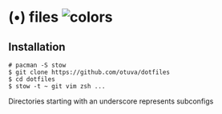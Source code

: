 # (•) files ![colors](https://user-images.githubusercontent.com/24392180/202919385-74f1d901-459c-4e5b-8b84-a8a853ea4d46.png)


## Installation

```
# pacman -S stow
$ git clone https://github.com/otuva/dotfiles
$ cd dotfiles
$ stow -t ~ git vim zsh ...
```

Directories starting with an underscore represents subconfigs